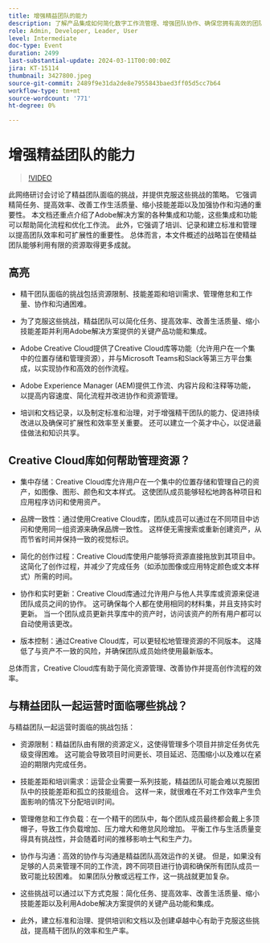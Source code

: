 ```yaml
---
title: 增强精益团队的能力
description: 了解产品集成如何简化数字工作流管理、增强团队协作、确保您拥有高效的团队并扩展业务流程。
role: Admin, Developer, Leader, User
level: Intermediate
doc-type: Event
duration: 2499
last-substantial-update: 2024-03-11T00:00:00Z
jira: KT-15114
thumbnail: 3427800.jpeg
source-git-commit: 2489f9e31da2de8e7955843baed3ff05d5cc7b64
workflow-type: tm+mt
source-wordcount: '771'
ht-degree: 0%

---
```



# 增强精益团队的能力

>[!VIDEO](https://video.tv.adobe.com/v/3427800/?learn=on)

此网络研讨会讨论了精益团队面临的挑战，并提供克服这些挑战的策略。 它强调精简任务、提高效率、改善工作生活质量、缩小技能差距以及加强协作和沟通的重要性。 本文档还重点介绍了Adobe解决方案的各种集成和功能，这些集成和功能可以帮助简化流程和优化工作流。 此外，它强调了培训、记录和建立标准和管理以提高团队效率和可扩展性的重要性。 总体而言，本文件概述的战略旨在使精益团队能够利用有限的资源取得更多成就。

## 高亮

* 精干团队面临的挑战包括资源限制、技能差距和培训需求、管理倦怠和工作量、协作和沟通困难。

* 为了克服这些挑战，精益团队可以简化任务、提高效率、改善生活质量、缩小技能差距并利用Adobe解决方案提供的关键产品功能和集成。

* Adobe Creative Cloud提供了Creative Cloud库等功能（允许用户在一个集中的位置存储和管理资源），并与Microsoft Teams和Slack等第三方平台集成，以实现协作和高效的创作流程。

* Adobe Experience Manager (AEM)提供工作流、内容片段和注释等功能，以提高内容速度、简化流程并改进协作和资源管理。

* 培训和文档记录，以及制定标准和治理，对于增强精干团队的能力、促进持续改进以及确保可扩展性和效率至关重要。 还可以建立一个英才中心，以促进最佳做法和知识共享。

## Creative Cloud库如何帮助管理资源？

* 集中存储：Creative Cloud库允许用户在一个集中的位置存储和管理自己的资产，如图像、图形、颜色和文本样式。 这使团队成员能够轻松地跨各种项目和应用程序访问和使用资产。

* 品牌一致性：通过使用Creative Cloud库，团队成员可以通过在不同项目中访问和使用同一组资源来确保品牌一致性。 这样便无需搜索或重新创建资产，从而节省时间并保持一致的视觉标识。

* 简化的创作过程：Creative Cloud库使用户能够将资源直接拖放到其项目中。 这简化了创作过程，并减少了完成任务（如添加图像或应用特定颜色或文本样式）所需的时间。

* 协作和实时更新：Creative Cloud库通过允许用户与他人共享库或资源来促进团队成员之间的协作。 这可确保每个人都在使用相同的材料集，并且支持实时更新。 当一个团队成员更新共享库中的资产时，访问该资产的所有用户都可以自动使用该更改。

* 版本控制：通过Creative Cloud库，可以更轻松地管理资源的不同版本。 这降低了与资产不一致的风险，并确保团队成员始终使用最新版本。

总体而言，Creative Cloud库有助于简化资源管理、改善协作并提高创作流程的效率。

## 与精益团队一起运营时面临哪些挑战？

与精益团队一起运营时面临的挑战包括：

* 资源限制：精益团队由有限的资源定义，这使得管理多个项目并排定任务优先级变得困难。 这可能会导致项目时间更长、项目延迟、范围缩小以及难以在紧迫的期限内完成任务。

* 技能差距和培训需求：运营企业需要一系列技能，精益团队可能会难以克服团队中的技能差距和孤立的技能组合。 这样一来，就很难在不对工作效率产生负面影响的情况下分配培训时间。

* 管理倦怠和工作负载：在一个精干的团队中，每个团队成员最终都会戴上多顶帽子，导致工作负载增加、压力增大和倦怠风险增加。 平衡工作与生活质量变得具有挑战性，并会随着时间的推移影响士气和生产力。

* 协作与沟通：高效的协作与沟通是精益团队高效运作的关键。 但是，如果没有足够的人员来管理不同的工作流，跨不同项目进行协调和确保所有团队成员一致可能比较困难。 如果团队分散或远程工作，这一挑战就更加复杂。

* 这些挑战可以通过以下方式克服：简化任务、提高效率、改善生活质量、缩小技能差距以及利用Adobe解决方案提供的关键产品功能和集成。

* 此外，建立标准和治理、提供培训和文档以及创建卓越中心有助于克服这些挑战，提高精干团队的效率和生产率。